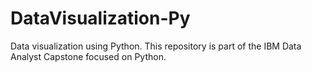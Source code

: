 # DataVisualization-Py
Data visualization using Python. This repository is part of the IBM Data Analyst Capstone focused on Python.

